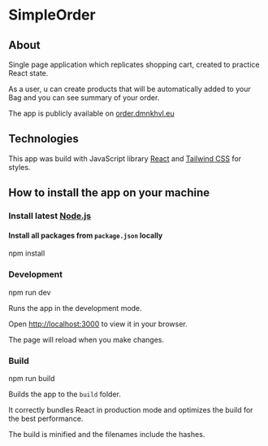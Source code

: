 # SimpleOrder

## About

Single page application which replicates shopping cart, created to practice React state.

As a user, u can create products that will be automatically added to your Bag and you can see summary of your order.

The app is publicly available on [order.dmnkhvl.eu](https://order.dmnkhvl.eu/)

## Technologies

This app was build with JavaScript library [React](https://reactjs.org/) and [Tailwind CSS](https://tailwindcss.com/) for styles.

## How to install the app on your machine

### Install latest [Node.js](https://nodejs.org/en/)

#### Install all packages from `package.json` locally

npm install

### Development

npm run dev

Runs the app in the development mode.

Open [http://localhost:3000](http://localhost:3000) to view it in your browser.

The page will reload when you make changes.

### Build

npm run build

Builds the app to the `build` folder.

It correctly bundles React in production mode and optimizes the build for the best performance.

The build is minified and the filenames include the hashes.

